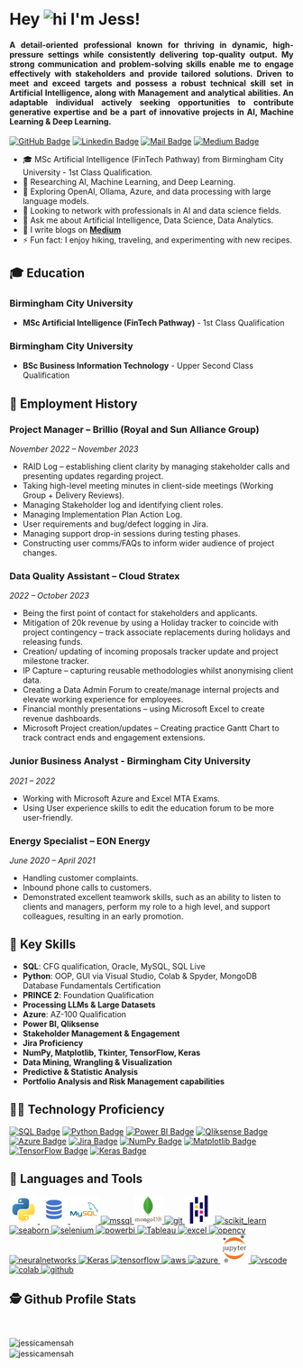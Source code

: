 # **Hey <img src="https://user-images.githubusercontent.com/1303154/88677602-1635ba80-d120-11ea-84d8-d263ba5fc3c0.gif" width="28" height="28px" alt="hi"> I'm Jess!**

#### <p align='justify'>A detail-oriented professional known for thriving in dynamic, high-pressure settings while consistently delivering top-quality output. My strong communication and problem-solving skills enable me to engage effectively with stakeholders and provide tailored solutions. Driven to meet and exceed targets and possess a robust technical skill set in Artificial Intelligence, along with Management and analytical abilities. An adaptable individual actively seeking opportunities to contribute generative expertise and be a part of innovative projects in AI, Machine Learning & Deep Learning.</p>

[![GitHub Badge](https://img.shields.io/badge/-jessicamensah-000000?style=flat&labelColor=000000&logo=github&logoColor=white)](https://github.com/jessicamensah/)
[![Linkedin Badge](https://img.shields.io/badge/-jessicamensah-0e76a8?style=flat&labelColor=0e76a8&logo=linkedin&logoColor=white)](https://www.linkedin.com/in/jessica-y-mensah/) 
[![Mail Badge](https://img.shields.io/badge/-jessica.mensah79@gmail.com-c0392b?style=flat&labelColor=c0392b&logo=gmail&logoColor=white)](mailto:jessica.mensah79@gmail.com)
[![Medium Badge](https://img.shields.io/badge/-jessicamensah-000000?style=flat&labelColor=000000&logo=medium&logoColor=white)](https://medium.com/@jessica.mensah79) 

- 🎓 MSc Artificial Intelligence (FinTech Pathway) from Birmingham City University - 1st Class Qualification.
- 🔭 Researching AI, Machine Learning, and Deep Learning.
- 🌱 Exploring OpenAI, Ollama,  Azure, and data processing with large language models.
- 🤝 Looking to network with professionals in AI and data science fields.
- 💬 Ask me about Artificial Intelligence, Data Science, Data Analytics.
- 📝 I write blogs on **[Medium](https://medium.com/@jessica.mensah79/building-a-student-performance-classifier-using-python-tinker-module-mongodb-security-d80f2e841577)**
- ⚡ Fun fact: I enjoy hiking, traveling, and experimenting with new recipes.

## **🎓 Education**

### **Birmingham City University**
- **MSc Artificial Intelligence (FinTech Pathway)** - 1st Class Qualification

### **Birmingham City University**
- **BSc Business Information Technology** - Upper Second Class Qualification

## **💼 Employment History**

### **Project Manager** – Brillio (Royal and Sun Alliance Group)  
*November 2022 – November 2023*  
- RAID Log – establishing client clarity by managing stakeholder calls and presenting updates regarding project. 
- Taking high-level meeting minutes in client-side meetings (Working Group + Delivery Reviews).
- Managing Stakeholder log and identifying client roles.
- Managing Implementation Plan Action Log.
- User requirements and bug/defect logging in Jira.
- Managing support drop-in sessions during testing phases.
- Constructing user comms/FAQs to inform wider audience of project changes.

### **Data Quality Assistant** – Cloud Stratex  
*2022 – October 2023*  
- Being the first point of contact for stakeholders and applicants.
- Mitigation of 20k revenue by using a Holiday tracker to coincide with project contingency – track associate replacements during holidays and releasing funds.
- Creation/ updating of incoming proposals tracker update and project milestone tracker.
- IP Capture – capturing reusable methodologies whilst anonymising client data.
- Creating a Data Admin Forum to create/manage internal projects and elevate working experience for employees.
- Financial monthly presentations – using Microsoft Excel to create revenue dashboards.
- Microsoft Project creation/updates – Creating practice Gantt Chart to track contract ends and engagement extensions.

### **Junior Business Analyst** - Birmingham City University  
*2021 – 2022*  
- Working with Microsoft Azure and Excel MTA Exams.
- Using User experience skills to edit the education forum to be more user-friendly.

### **Energy Specialist** – EON Energy  
*June 2020 – April 2021*  
- Handling customer complaints.
- Inbound phone calls to customers.
- Demonstrated excellent teamwork skills, such as an ability to listen to clients and managers, perform my role to a high level, and support colleagues, resulting in an early promotion.


## **🚀 Key Skills**

- **SQL**: CFG qualification, Oracle, MySQL, SQL Live
- **Python**: OOP, GUI via Visual Studio, Colab & Spyder, MongoDB Database Fundamentals Certification
- **PRINCE 2**: Foundation Qualification
- **Processing LLMs & Large Datasets**
- **Azure**: AZ-100 Qualification
- **Power BI, Qliksense**
- **Stakeholder Management & Engagement**
- **Jira Proficiency**
- **NumPy, Matplotlib, Tkinter, TensorFlow, Keras**
- **Data Mining, Wrangling & Visualization**
- **Predictive & Statistic Analysis**
- **Portfolio Analysis and Risk Management capabilities**


## **👨‍💻 Technology Proficiency**

[![SQL Badge](https://img.shields.io/badge/-SQL-CC2927?style=for-the-badge&labelColor=212121&logo=Microsoft%20SQL%20Server&logoColor=white)](#)
[![Python Badge](https://img.shields.io/badge/-Python-3776AB?style=for-the-badge&labelColor=212121&logo=python)](#)
[![Power BI Badge](https://img.shields.io/badge/-Power%20BI-F2C811?style=for-the-badge&labelColor=212121&logo=powerbi)](#)
[![Qliksense Badge](https://img.shields.io/badge/-Qliksense-48a842?style=for-the-badge&labelColor=212121&logo=qliksense&logoColor=white)](#)
[![Azure Badge](https://img.shields.io/badge/-Azure-0078D4?style=for-the-badge&labelColor=212121&logo=microsoftazure&logoColor=white)](#)
[![Jira Badge](https://img.shields.io/badge/-Jira-0052CC?style=for-the-badge&labelColor=212121&logo=jira&logoColor=white)](#)
[![NumPy Badge](https://img.shields.io/badge/-NumPy-013243?style=for-the-badge&labelColor=212121&logo=numpy&logoColor=white)](#)
[![Matplotlib Badge](https://img.shields.io/badge/-Matplotlib-3776AB?style=for-the-badge&labelColor=212121&logo=matplotlib&logoColor=white)](#)
[![TensorFlow Badge](https://img.shields.io/badge/-TensorFlow-FF6F00?style=for-the-badge&labelColor=212121&logo=tensorflow&logoColor=white)](#)
[![Keras Badge](https://img.shields.io/badge/-Keras-D00000?style=for-the-badge&labelColor=212121&logo=keras&logoColor=white)](#)


## **🚀 Languages and Tools**


<p align="left">
	
<a href="https://www.python.org" target="_blank" rel="noreferrer">
      <img src="https://raw.githubusercontent.com/devicons/devicon/master/icons/python/python-original.svg" alt="python" width="50"
      height="50" />
</a> <a href="https://en.wikipedia.org/wiki/SQL" target="_blank"> 
        <img src="https://raw.githubusercontent.com/github/explore/80688e429a7d4ef2fca1e82350fe8e3517d3494d/topics/sql/sql.png" alt="SQL" width="50" height="50"> 
</a> <a href="https://www.mysql.com/" target="_blank" rel="noreferrer">
      <img src="https://raw.githubusercontent.com/devicons/devicon/master/icons/mysql/mysql-original-wordmark.svg" alt="mysql"
      width="50" height="50" />
</a> <a href="https://www.microsoft.com/en-us/sql-server" target="_blank" rel="noreferrer">
      <img src="https://www.svgrepo.com/show/303229/microsoft-sql-server-logo.svg" alt="mssql" width="50" height="50" />
</a> <a href="https://www.mongodb.com/" target="_blank" rel="noreferrer">
      <img src="https://raw.githubusercontent.com/devicons/devicon/master/icons/mongodb/mongodb-original-wordmark.svg"
      alt="mongodb" width="50" height="50" />
</a> <a href="https://git-scm.com/" target="_blank">
        <img src="https://www.vectorlogo.zone/logos/git-scm/git-scm-icon.svg" alt="git" width="50" height="50"/> 
</a> <a href="https://pandas.pydata.org/" target="_blank" rel="noreferrer">
      <img src="https://raw.githubusercontent.com/devicons/devicon/2ae2a900d2f041da66e950e4d48052658d850630/icons/pandas/pandas-original.svg"
      alt="pandas" width="50" height="50" />
</a>   <a href="https://scikit-learn.org/" target="_blank" rel="noreferrer">
      <img src="https://upload.wikimedia.org/wikipedia/commons/0/05/Scikit_learn_logo_small.svg" alt="scikit_learn" width="50"
      height="50" />
</a> <a href="https://seaborn.pydata.org/" target="_blank" rel="noreferrer">
      <img src="https://seaborn.pydata.org/_images/logo-mark-lightbg.svg" alt="seaborn" width="50" height="50" />
</a> <a href="https://www.selenium.dev" target="_blank" rel="noreferrer">
      <img src="https://raw.githubusercontent.com/detain/svg-logos/780f25886640cef088af994181646db2f6b1a3f8/svg/selenium-logo.svg"
      alt="selenium" width="50" height="50" />
</a> <a href="https://powerbi.microsoft.com/" target="_blank" rel="noreferrer">
      <img src="https://user-images.githubusercontent.com/31254745/173573412-4b09f7ea-7227-464e-89b4-5f0ac1e0f138.png" alt="powerbi" width="50" height="50" />
</a> 	<a href="https://www.tableau.com/" target="_blank" rel="noreferrer">
      <img src="https://img.icons8.com/color/2x/tableau-software.png" alt="Tableau" width="50" height="50" />
    </a> 
	<a href="https://www.microsoft.com/en-us/microsoft-365/excel" target="_blank" rel="noreferrer">
      <img src="https://upload.wikimedia.org/wikipedia/commons/thumb/3/34/Microsoft_Office_Excel_%282019%E2%80%93present%29.svg/768px-Microsoft_Office_Excel_%282019%E2%80%93present%29.svg.png" alt="excel" width="50" height="50" />
    </a> <a href="https://opencv.org/" target="_blank" rel="noreferrer">
      <img src="https://www.vectorlogo.zone/logos/opencv/opencv-icon.svg" alt="opencv" width="50" height="50" />
</a> <a href="https://en.wikipedia.org/wiki/Deep_learning" target="_blank" rel="noreferrer">
      <img src="https://user-images.githubusercontent.com/31254745/159694224-853ac2f6-102e-4ff7-bcf0-54a10260bb40.png" alt="neuralnetworks" width="50" height="50" />
</a> 
</a> <a href="https://keras.io/" target="_blank" rel="noreferrer">
      <img src="https://user-images.githubusercontent.com/31254745/159694902-443d064e-f73f-44a2-b14f-aeeeb2a3777c.png" alt="Keras" width="65" height="45" />
</a> 
<a href="https://www.tensorflow.org" target="_blank" rel="noreferrer">
      <img src="https://www.vectorlogo.zone/logos/tensorflow/tensorflow-icon.svg" alt="tensorflow" width="50" height="50" />
     <a href="https://aws.amazon.com" target="_blank" rel="noreferrer">
      <img src="https://user-images.githubusercontent.com/31254745/159692512-3e6c0f5d-f3de-454e-a30a-c4d686499b11.png"
      alt="aws" width="50" height="50" />
    </a> 
    <a href="https://azure.microsoft.com/en-in/" target="_blank" rel="noreferrer">
      <img src="https://www.vectorlogo.zone/logos/microsoft_azure/microsoft_azure-icon.svg" alt="azure" width="50" height="50" />
    </a> 
    </a> <a href="https://jupyter.org/" target="_blank" rel="noreferrer">
      <img src="https://raw.githubusercontent.com/github/explore/80688e429a7d4ef2fca1e82350fe8e3517d3494d/topics/jupyter-notebook/jupyter-notebook.png" alt="jupyter" width="50" height="50" />
    </a> 	<a href="https://code.visualstudio.com/" target="_blank" rel="noreferrer">
      <img src="https://upload.wikimedia.org/wikipedia/commons/thumb/9/9a/Visual_Studio_Code_1.35_icon.svg/768px-Visual_Studio_Code_1.35_icon.svg.png" alt="vscode" width="50" height="50" />
    </a> 	<a href="https://colab.research.google.com/" target="_blank" rel="noreferrer">
      <img src="https://upload.wikimedia.org/wikipedia/commons/thumb/d/d0/Google_Colaboratory_SVG_Logo.svg/977px-Google_Colaboratory_SVG_Logo.svg.png" alt="colab" width="50" height="50" />
    </a>  	<a href="https://github.com/" target="_blank" rel="noreferrer">
      <img src="https://github.githubassets.com/images/modules/logos_page/GitHub-Mark.png" alt="github" width="50" height="50" />
    </a> 
    
 </p>   


## **🕵️ Github Profile Stats**
<span align="left">
  <img src="https://komarev.com/ghpvc/?username=jessicamensah&style=for-the-badge&color=orange" alt=""/>
</spam>
<p><img align="left" src="https://github-readme-stats.vercel.app/api?username=jessicamensah&layout=compact&theme=radical&show_icons=true&locale=en" alt="jessicamensah" width="400" /></p>

<p><img align="center" src="https://github-readme-streak-stats.herokuapp.com/?user=jessicamensah&&layout=compact&theme=radical" alt="jessicamensah" width="400" /></p>
